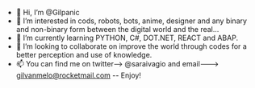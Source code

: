 - 👋 Hi, I’m @Gilpanic
- 👀 I’m interested in cods, robots, bots, anime, designer and any binary and non-binary form between the digital world and the real...
- 🌱 I’m currently learning PYTHON, C#, DOT.NET, REACT and ABAP.
- 💞️ I’m looking to collaborate on improve the world through codes for a better perception and use of knowledge.
- 📫 You can find me on twitter--> @saraivagio and email---> gilvanmelo@rocketmail.com -- Enjoy!

<!---
Gilpanic/Gilpanic is a ✨ special ✨ repository because its `README.md` (this file) appears on your GitHub profile.
You can click the Preview link to take a look at your changes.
--->
